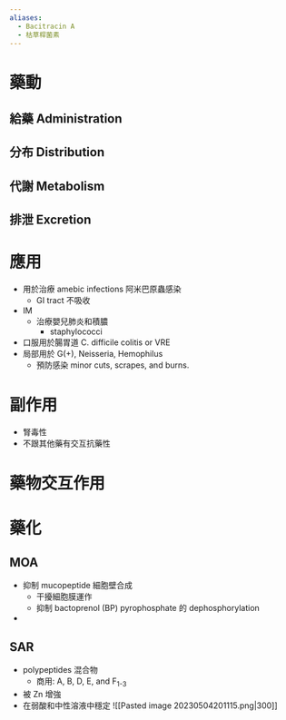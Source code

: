 ```yaml
---
aliases:
  - Bacitracin A
  - 枯草桿菌素
---
```

# 藥動
## 給藥 Administration
## 分布 Distribution
## 代謝 Metabolism
## 排泄 Excretion
# 應用
- 用於治療 amebic infections 阿米巴原蟲感染
	- GI tract 不吸收
- IM
	- 治療嬰兒肺炎和積膿
		- staphylococci
- 口服用於腸胃道 C. difficile colitis or VRE
- 局部用於 G(+), Neisseria, Hemophilus
	- 預防感染 minor cuts, scrapes, and burns.
# 副作用
- 腎毒性
- 不跟其他藥有交互抗藥性
# 藥物交互作用
# 藥化
## MOA
- 抑制 mucopeptide 細胞壁合成
	- 干擾細胞膜運作
	- 抑制  bactoprenol (BP) pyrophosphate 的 dephosphorylation
- 
## SAR
- polypeptides 混合物
	- 商用: A, B, D, E, and F<sub>1-3</sub>
- 被 Zn 增強
- 在弱酸和中性溶液中穩定
![[Pasted image 20230504201115.png|300]]